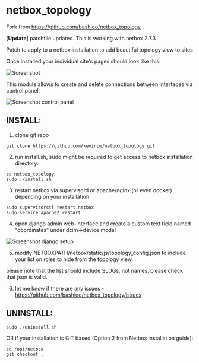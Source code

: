 # netbox_topology

Fork from https://github.com/bashioo/netbox_topology

[**Update**] patchfile updated. This is working with netbox 2.7.3


Patch to apply to a netbox installation to add beautiful topology view to sites

Once installed your individual site's pages should look like this:

![Screenshot](docs/screenshot-site.png "Screenshot of site's page")

This module allows to create and delete connections between interfaces via control panel:

![Screenshot control panel](docs/screenshot-panel.png "Screenshot of the control panel")

## INSTALL:

1. clone git repo

```
git clone https://github.com/kevinpm/netbox_topology.git
```

2. run install.sh, sudo might be required to get access to netbox installation directory:

```
cd netbox_topology
sudo ./install.sh
```

3. restart netbox via supervisord or apache/nginx (or even docker) depending on your installation

```
sudo supervisorctl restart netbox
sudo service apache2 restart
```

4. open django admin web-interface and create a custom text field named "coordinates" under dcim->device model

![Screenshot django setup](docs/screenshot-customfield.png "Screenshot of django setup")

5. modify NETBOXPATH/netbox/static/js/topology_config.json to include your list on roles to hide from the topology view.

please note that the list should include SLUGs, not names. please check that json is valid.

6. let me know if there are any issues - https://github.com/bashioo/netbox_topology/issues



## UNINSTALL:

```
sudo ./uninstall.sh
```

OR if your installation is GIT based (Option 2 from Netbox installation guide):

```
cd /opt/netbox
git checkout .
```
